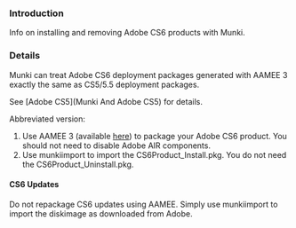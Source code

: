 ### Introduction

Info on installing and removing Adobe CS6 products with Munki.

### Details

Munki can treat Adobe CS6 deployment packages generated with AAMEE 3 exactly the same as CS5/5.5 deployment packages.

See [Adobe CS5](Munki And Adobe CS5) for details.

Abbreviated version:

1. Use AAMEE 3 (available [here](http://www.adobe.com/devnet/creativesuite/enterprisedeployment.html)) to package your Adobe CS6 product. You should not need to disable Adobe AIR components.
2. Use munkiimport to import the CS6Product_Install.pkg. You do not need the CS6Product_Uninstall.pkg.

#### CS6 Updates

Do not repackage CS6 updates using AAMEE. Simply use munkiimport to import the diskimage as downloaded from Adobe.